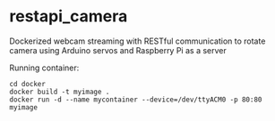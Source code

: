 # restapi_camera
Dockerized webcam streaming with RESTful communication to rotate camera using Arduino servos and Raspberry Pi as a server

Running container:
```
cd docker
docker build -t myimage .
docker run -d --name mycontainer --device=/dev/ttyACM0 -p 80:80 myimage
```
